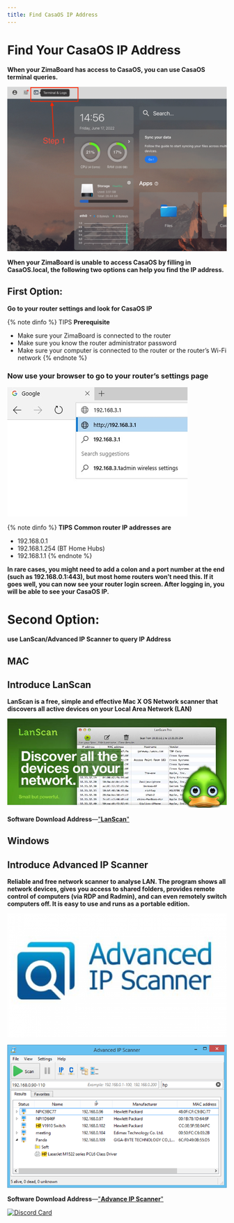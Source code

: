 ```yaml
---
title: Find CasaOS IP Address 
---
```


# Find Your CasaOS IP Address #

**When your ZimaBoard has access to CasaOS, you can use CasaOS terminal queries.**

![](/images/Basic-functions-of-dedicated-systems/find-in-casaos-ip-address.gif)

**When your ZimaBoard is unable to access CasaOS by filling in CasaOS.local, the following two options can help you find the IP address.**

## First Option:
**Go to your router settings and look for CasaOS IP** 

{% note dinfo %}
TIPS
**Prerequisite**
- Make sure your ZimaBoard is connected to the router
- Make sure you know the router administrator password
- Make sure your computer is connected to the router or the router’s Wi-Fi network
{% endnote %}

### Now use your browser to go to your router’s settings page ###

![](/images/Basic-functions-of-dedicated-systems/find-enter-address-in-google.png)

{% note dinfo %}
**TIPS**
**Common router IP addresses are**
- 192.168.0.1
- 192.168.1.254 (BT Home Hubs)
- 192.168.1.1
{% endnote %}

**In rare cases, you might need to add a colon and a port number at the end (such as 192.168.0.1:443), but most home routers won’t need this. If it goes well, you can now see your router login screen. After logging in, you will be able to see your CasaOS IP.**

# Second Option:
**use LanScan/Advanced IP Scanner to query IP Address** 

## MAC

## Introduce LanScan

**LanScan is a free, simple and effective Mac X OS Network scanner that discovers all active devices on your Local Area Network (LAN)**

![LanScan](/images/Basic-functions-of-dedicated-systems/find-casaos-ip-mac-lanscan.png)

**Software Download Address**—["**LanScan**"](https://www.iwaxx.com/lanscan/)

## Windows ##

## Introduce Advanced IP Scanner ##

**Reliable and free network scanner to analyse LAN. The program shows all network devices, gives you access to shared folders, provides remote control of computers (via RDP and Radmin), and can even remotely switch computers off. It is easy to use and runs as a portable edition.**

![IP Scanner](/images/Basic-functions-of-dedicated-systems/find-casaos-ip-win-advance-ip-scan.png)


![IP Scanner](/images/Basic-functions-of-dedicated-systems/find-casaos-ip-win-advance-ip-scan-2.png)

**Software Download Address**—["**Advance IP Scanner**"](https://www.advanced-ip-scanner.com/)

[![Discord Card](https://discordapp.com/api/guilds/884667213326463016/widget.png?style=banner2)](https://discord.gg/knqAbbBbeX)
